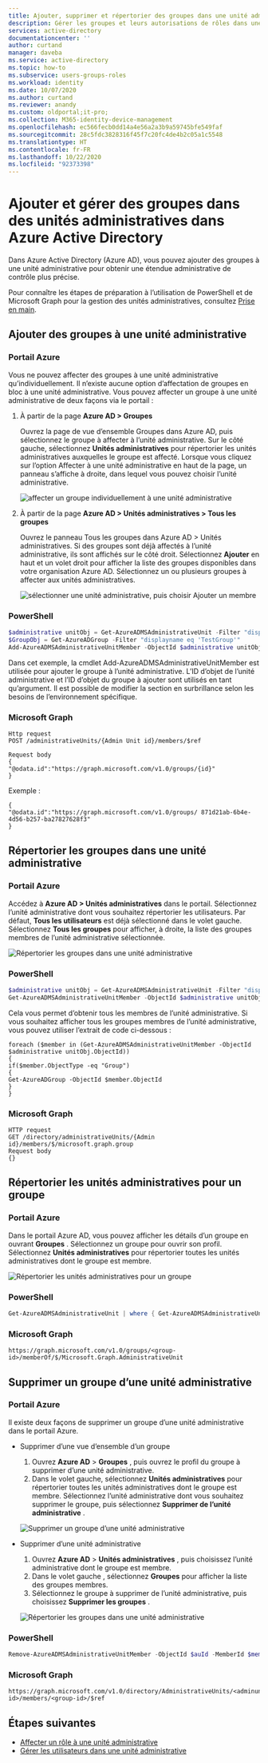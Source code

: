 ```yaml
---
title: Ajouter, supprimer et répertorier des groupes dans une unité administrative – Azure Active Directory | Microsoft Docs
description: Gérer les groupes et leurs autorisations de rôles dans une unité administrative dans Azure Active Directory
services: active-directory
documentationcenter: ''
author: curtand
manager: daveba
ms.service: active-directory
ms.topic: how-to
ms.subservice: users-groups-roles
ms.workload: identity
ms.date: 10/07/2020
ms.author: curtand
ms.reviewer: anandy
ms.custom: oldportal;it-pro;
ms.collection: M365-identity-device-management
ms.openlocfilehash: ec566fecb0dd14a4e56a2a3b9a59745bfe549faf
ms.sourcegitcommit: 28c5fdc3828316f45f7c20fc4de4b2c05a1c5548
ms.translationtype: HT
ms.contentlocale: fr-FR
ms.lasthandoff: 10/22/2020
ms.locfileid: "92373398"
---
```

# <a name="add-and-manage-groups-in-administrative-units-in-azure-active-directory"></a>Ajouter et gérer des groupes dans des unités administratives dans Azure Active Directory

Dans Azure Active Directory (Azure AD), vous pouvez ajouter des groupes à une unité administrative pour obtenir une étendue administrative de contrôle plus précise.

Pour connaître les étapes de préparation à l’utilisation de PowerShell et de Microsoft Graph pour la gestion des unités administratives, consultez [Prise en main](admin-units-manage.md#get-started).

## <a name="add-groups-to-an-au"></a>Ajouter des groupes à une unité administrative

### <a name="azure-portal"></a>Portail Azure

Vous ne pouvez affecter des groupes à une unité administrative qu’individuellement. Il n’existe aucune option d’affectation de groupes en bloc à une unité administrative. Vous pouvez affecter un groupe à une unité administrative de deux façons via le portail :

1. À partir de la page **Azure AD > Groupes**

    Ouvrez la page de vue d’ensemble Groupes dans Azure AD, puis sélectionnez le groupe à affecter à l’unité administrative. Sur le côté gauche, sélectionnez **Unités administratives** pour répertorier les unités administratives auxquelles le groupe est affecté. Lorsque vous cliquez sur l’option Affecter à une unité administrative en haut de la page, un panneau s’affiche à droite, dans lequel vous pouvez choisir l’unité administrative.

    ![affecter un groupe individuellement à une unité administrative](./media/admin-units-add-manage-groups/assign-to-group-1.png)

1. À partir de la page **Azure AD > Unités administratives > Tous les groupes**

    Ouvrez le panneau Tous les groupes dans Azure AD > Unités administratives. Si des groupes sont déjà affectés à l’unité administrative, ils sont affichés sur le côté droit. Sélectionnez **Ajouter** en haut et un volet droit pour afficher la liste des groupes disponibles dans votre organisation Azure AD. Sélectionnez un ou plusieurs groupes à affecter aux unités administratives.

    ![sélectionner une unité administrative, puis choisir Ajouter un membre](./media/admin-units-add-manage-groups/assign-to-admin-unit.png)

### <a name="powershell"></a>PowerShell

```powershell
$administrative unitObj = Get-AzureADMSAdministrativeUnit -Filter "displayname eq 'Test administrative unit 2'"
$GroupObj = Get-AzureADGroup -Filter "displayname eq 'TestGroup'"
Add-AzureADMSAdministrativeUnitMember -ObjectId $administrative unitObj.ObjectId -RefObjectId $GroupObj.ObjectId
```

Dans cet exemple, la cmdlet Add-AzureADMSAdministrativeUnitMember est utilisée pour ajouter le groupe à l’unité administrative. L’ID d’objet de l’unité administrative et l’ID d’objet du groupe à ajouter sont utilisés en tant qu’argument. Il est possible de modifier la section en surbrillance selon les besoins de l’environnement spécifique.

### <a name="microsoft-graph"></a>Microsoft Graph

```http
Http request
POST /administrativeUnits/{Admin Unit id}/members/$ref

Request body
{
"@odata.id":"https://graph.microsoft.com/v1.0/groups/{id}"
}
```

Exemple :

```http
{
"@odata.id":"https://graph.microsoft.com/v1.0/groups/ 871d21ab-6b4e-4d56-b257-ba27827628f3"
}
```

## <a name="list-groups-in-an-au"></a>Répertorier les groupes dans une unité administrative

### <a name="azure-portal"></a>Portail Azure

Accédez à **Azure AD > Unités administratives** dans le portail. Sélectionnez l’unité administrative dont vous souhaitez répertorier les utilisateurs. Par défaut, **Tous les utilisateurs** est déjà sélectionné dans le volet gauche. Sélectionnez **Tous les groupes** pour afficher, à droite, la liste des groupes membres de l’unité administrative sélectionnée.

![Répertorier les groupes dans une unité administrative](./media/admin-units-add-manage-groups/list-groups-in-admin-units.png)

### <a name="powershell"></a>PowerShell

```powershell
$administrative unitObj = Get-AzureADMSAdministrativeUnit -Filter "displayname eq 'Test administrative unit 2'"
Get-AzureADMSAdministrativeUnitMember -ObjectId $administrative unitObj.ObjectId
```

Cela vous permet d’obtenir tous les membres de l’unité administrative. Si vous souhaitez afficher tous les groupes membres de l’unité administrative, vous pouvez utiliser l’extrait de code ci-dessous :

```http
foreach ($member in (Get-AzureADMSAdministrativeUnitMember -ObjectId $administrative unitObj.ObjectId)) 
{
if($member.ObjectType -eq "Group")
{
Get-AzureADGroup -ObjectId $member.ObjectId
}
}
```

### <a name="microsoft-graph"></a>Microsoft Graph

```http
HTTP request
GET /directory/administrativeUnits/{Admin id}/members/$/microsoft.graph.group
Request body
{}
```

## <a name="list-aus-for-a-group"></a>Répertorier les unités administratives pour un groupe

### <a name="azure-portal"></a>Portail Azure

Dans le portail Azure AD, vous pouvez afficher les détails d’un groupe en ouvrant **Groupes** . Sélectionnez un groupe pour ouvrir son profil. Sélectionnez **Unités administratives** pour répertorier toutes les unités administratives dont le groupe est membre.

![Répertorier les unités administratives pour un groupe](./media/admin-units-add-manage-groups/list-group-au.png)

### <a name="powershell"></a>PowerShell

```powershell
Get-AzureADMSAdministrativeUnit | where { Get-AzureADMSAdministrativeUnitMember -ObjectId $_.ObjectId | where {$_.ObjectId -eq $groupObjId} }
```

### <a name="microsoft-graph"></a>Microsoft Graph

```http
https://graph.microsoft.com/v1.0/groups/<group-id>/memberOf/$/Microsoft.Graph.AdministrativeUnit
```

## <a name="remove-a-group-from-an-au"></a>Supprimer un groupe d’une unité administrative

### <a name="azure-portal"></a>Portail Azure

Il existe deux façons de supprimer un groupe d’une unité administrative dans le portail Azure.

- Supprimer d’une vue d’ensemble d’un groupe

  1. Ouvrez **Azure AD** > **Groupes** , puis ouvrez le profil du groupe à supprimer d’une unité administrative.
  1. Dans le volet gauche, sélectionnez **Unités administratives** pour répertorier toutes les unités administratives dont le groupe est membre. Sélectionnez l’unité administrative dont vous souhaitez supprimer le groupe, puis sélectionnez **Supprimer de l’unité administrative** .

    ![Supprimer un groupe d’une unité administrative](./media/admin-units-add-manage-groups/group-au-remove.png)

- Supprimer d’une unité administrative

  1. Ouvrez **Azure AD** > **Unités administratives** , puis choisissez l’unité administrative dont le groupe est membre.
  1. Dans le volet gauche , sélectionnez **Groupes** pour afficher la liste des groupes membres.
  1. Sélectionnez le groupe à supprimer de l’unité administrative, puis choisissez **Supprimer les groupes** .

    ![Répertorier les groupes dans une unité administrative](./media/admin-units-add-manage-groups/list-groups-in-admin-units.png)

### <a name="powershell"></a>PowerShell

```powershell
Remove-AzureADMSAdministrativeUnitMember -ObjectId $auId -MemberId $memberGroupObjId
```

### <a name="microsoft-graph"></a>Microsoft Graph

```http
https://graph.microsoft.com/v1.0/directory/AdministrativeUnits/<adminunit-id>/members/<group-id>/$ref
```

## <a name="next-steps"></a>Étapes suivantes

- [Affecter un rôle à une unité administrative](admin-units-assign-roles.md)
- [Gérer les utilisateurs dans une unité administrative](admin-units-add-manage-users.md)
